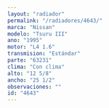 ```yaml
---
layout: "radiador"
permalink: "/radiadores/4643/"
marca: "Nissan"
modelo: "Tsuru III"
ano: "1995"
motor: "L4 1.6"
transmision: "Estándar"
parte: "63231"
clima: "Con clima"
alto: "12 5/8"
ancho: "25 1/2"
observaciones: ""
id: "4643"
---
```


